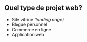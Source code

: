 ## Quel type de projet web?

- Site vitrine _(landing page)_
- Blogue personnel
- Commerce en ligne
- Application web